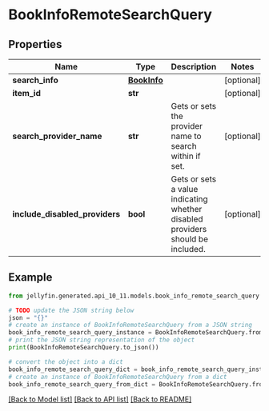 # BookInfoRemoteSearchQuery


## Properties

Name | Type | Description | Notes
------------ | ------------- | ------------- | -------------
**search_info** | [**BookInfo**](BookInfo.md) |  | [optional] 
**item_id** | **str** |  | [optional] 
**search_provider_name** | **str** | Gets or sets the provider name to search within if set. | [optional] 
**include_disabled_providers** | **bool** | Gets or sets a value indicating whether disabled providers should be included. | [optional] 

## Example

```python
from jellyfin.generated.api_10_11.models.book_info_remote_search_query import BookInfoRemoteSearchQuery

# TODO update the JSON string below
json = "{}"
# create an instance of BookInfoRemoteSearchQuery from a JSON string
book_info_remote_search_query_instance = BookInfoRemoteSearchQuery.from_json(json)
# print the JSON string representation of the object
print(BookInfoRemoteSearchQuery.to_json())

# convert the object into a dict
book_info_remote_search_query_dict = book_info_remote_search_query_instance.to_dict()
# create an instance of BookInfoRemoteSearchQuery from a dict
book_info_remote_search_query_from_dict = BookInfoRemoteSearchQuery.from_dict(book_info_remote_search_query_dict)
```
[[Back to Model list]](README.md#documentation-for-models) [[Back to API list]](README.md#documentation-for-api-endpoints) [[Back to README]](README.md)


